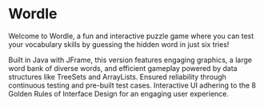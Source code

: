 # Wordle

Welcome to Wordle, a fun and interactive puzzle game where you can test your vocabulary skills by guessing the hidden word in just six tries! 

Built in Java with JFrame, this version features engaging graphics, a large word bank of diverse words, and efficient gameplay powered by data structures like TreeSets and ArrayLists. Ensured reliability through continuous testing and pre-built test cases. Interactive UI adhering to the 8 Golden Rules of Interface Design for an engaging user experience.
